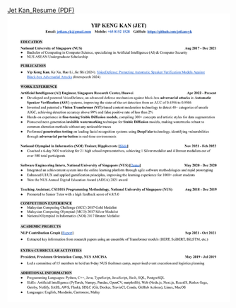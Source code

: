 [Jet Kan_Resume (PDF)](https://github.com/jetkan-yk/jetkan-yk/blob/fd3a377b6cfa4f6b214d1956b9fbcd6b1b7907f1/Jet%20Kan_Resume.pdf)
![Jet Kan_Resume](https://github.com/jetkan-yk/jetkan-yk/blob/fd3a377b6cfa4f6b214d1956b9fbcd6b1b7907f1/Jet%20Kan_Resume.png)
